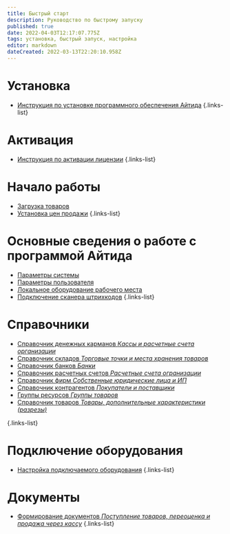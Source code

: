 ```yaml
---
title: Быстрый старт
description: Руководство по быстрому запуску
published: true
date: 2022-04-03T12:17:07.775Z
tags: установка, быстрый запуск, настройка
editor: markdown
dateCreated: 2022-03-13T22:20:10.958Z
---
```


# Установка

-	[Инструкция по установке программного обеспечения Айтида](/docs/quick-start/install)
{.links-list}

# Активация

-	[Инструкция по активации лицензии](/docs/quick-start/activate)
{.links-list}

# Начало работы

-	[Загрузка товаров](/docs/quick-start/goods-import)
-	[Установка цен продажи](/docs/quick-start/goods-revaluation)
{.links-list}

# Основные сведения о работе с программой Айтида

-	[Параметры системы](/docs/quick-start/system-settings)
-	[Параметры пользователя](/docs/quick-start/user-settings)
-	[Локальное оборудование рабочего места](/docs/quick-start/local-devices)
-	[Подключение сканера штрихкодов](/docs/quick-start/barcode-scaner)
{.links-list}

# Справочники

-	[Справочник денежных карманов *Кассы и расчетные счета организации*](/docs/quick-start/money-pocket)
-	[Справочник складов *Торговые точки и места хранения товаров*](/docs/quick-start/warehouses)
-	[Справочник банков *Банки*](/docs/quick-start/banks)
-	[Справочник расчетных счетов *Расчетные счета огранизации*](/docs/quick-start/payment-accounts)
-	[Справочник фирм *Собственные юридические лица и ИП*](/docs/quick-start/firms)
-	[Справочник контрагентов *Покупатели и поставщики*](/docs/quick-start/clients)
-	[Группы ресурсов *Группы товаров*](/docs/quick-start/groups)
-	[Справочник товаров *Товары, дополнительные характеристики (разрезы)*](/docs/quick-start/goods)

{.links-list}

# Подключение оборудования

-	[Настройка подключаемого оборудования](/docs/quick-start/equipment)
{.links-list}

# Документы

-	[Формирование документов *Поступление товаров, переоценка и продажа через кассу*](/docs/quick-start/documents)
{.links-list}